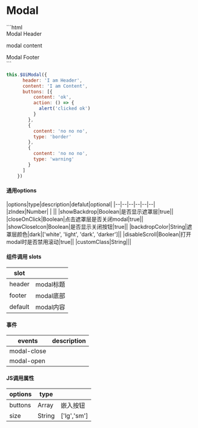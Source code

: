 # Modal

<modal-modal></modal-modal>


<code-code>
  ```html
  <ui-modal v-model="open" backdrop-color="light">
        <div slot="header">Modal Header</div>
        <p>modal content</p>
        <div slot="footer">Modal Footer</div>
      </ui-modal>
  ```

  ```js
this.$UiModal({
        header: 'I am Header',
        content: 'I am Content',
        buttons: [{
            content: 'ok',
            action: () => {
              alert('clicked ok')
            }
          },
          {
            content: 'no no no',
            type: 'border'
          },
          {
            content: 'no no no',
            type: 'warning'
          }
        ]
      })
```
</code-code>

#### 通用options

|options|type|description|defalut|optional|
|--|--|--|--|--|--|
|zIndex|Number| | ||
|showBackdrop|Boolean|是否显示遮罩层|true||
|closeOnClick|Boolean|点击遮罩层是否关闭modal|true||
|showCloseIcon|Boolean|是否显示关闭按钮|true||
|backdropColor|String|遮罩层颜色|dark|['white', 'light', 'dark', 'darker']||
|disableScroll|Boolean|打开modal时是否禁用滚动|true||
|customClass|String|||


#### 组件调用 slots

|slot||
|--|--|
|header|modal标题|
|footer|modal底部|
|default|modal内容|

#### 事件

|events|description|
|--|--|
|modal-close||
|modal-open||

#### JS调用属性

|options|type||
|-|-|-|
|buttons|Array|嵌入按钮|
|size|String|['lg','sm']|


